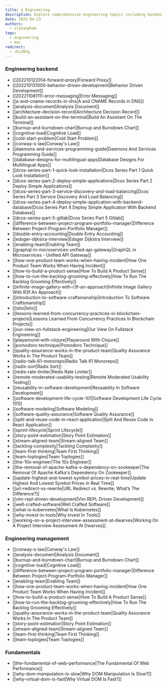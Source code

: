 ```yaml
---
title: § Engineering
description: Explore comprehensive engineering topics including backend development, management strategies, and web performance fundamentals to enhance your software skills and team productivity.
date: 2025-04-23
authors:
  - zlatanpham
tags:
  - engineering
  - moc
redirect:
  - /hLZ8Fg
---
```


### Engineering backend

- [[202210122014-forward-proxy|Forward Proxy]]
- [[202210131000-behavior-driven-development|Behavior Driven Development]]
- [[202211081111-error-messaging|Error Messaging]]
- [[a-and-cname-records-in-dns|A and CNAME Records in DNS]]
- [[analysis-document|Analysis Document]]
- [[architecture-decision-record|Architecture Decision Record]]
- [[build-an-assistant-on-the-terminal|Build An Assistant On The Terminal]]
- [[burnup-and-burndown-chart|Burnup and Burndown Chart]]
- [[cognitive-load|Cognitive Load]]
- [[cold-start-problem|Cold Start Problem]]
- [[conway-s-law|Conway's Law]]
- [[daemons-and-services-programming-guide|Daemons And Services Programming Guide]]
- [[database-designs-for-multilingual-apps|Database Designs For Multilingual Apps]]
- [[dcos-series-part-1-quick-look-installation|Dcos Series Part 1 Quick Look Installation]]
- [[dcos-series-part-2-deploy-simple-applications|Dcos Series Part 2 Deploy Simple Applications]]
- [[dcos-series-part-3-service-discovery-and-load-balancing|Dcos Series Part 3 Service Discovery And Load Balancing]]
- [[dcos-series-part-4-deploy-simple-application-with-backend-database|Dcos Series Part 4 Deploy Simple Application With Backend Database]]
- [[dcos-series-part-5-gitlab|Dcos Series Part 5 Gitlab]]
- [[difference-between-project-program-portfolio-manager|Difference Between Project-Program-Portfolio Manager]]
- [[double-entry-accounting|Double Entry Accounting]]
- [[edsger-dijkstra-interview|Edsger Dijkstra Interview]]
- [[enabling-team|Enabling Team]]
- [[graphql-in-microservices-unified-api-gateway|GraphQL in Microservices - Unified API Gateway]]
- [[how-one-product-team-works-when-having-incident|How One Product Team Works When Having Incident]]
- [[how-to-build-a-product-sense|How To Build A Product Sense]]
- [[how-to-run-the-backlog-grooming-effectively|How To Run The Backlog Grooming Effectively]]
- [[infinite-image-gallery-with-r3f-an-approach|Infinite Image Gallery With R3f An Approach]]
- [[introduction-to-software-craftsmanship|Introduction To Software Craftsmanship]]
- [[istio|Istio]]
- [[lessons-learned-from-concurrency-practices-in-blockchain-projects|Lessons Learned From Concurrency Practices In Blockchain Projects]]
- [[our-view-on-fullstack-engineering|Our View On Fullstack Engineering]]
- [[playaround-with-clojure|Playaround With Clojure]]
- [[pomodoro-technique|Pomodoro Technique]]
- [[quality-assurance-works-in-the-product-team|Quality Assurance Works In The Product Team]]
- [[radio-talk-61-monorepo|Radio Talk 61 Monorepo]]
- [[radix-sort|Radix Sort]]
- [[redis-rate-limiter|Redis Rate Limiter]]
- [[remote-moderated-usability-testing|Remote Moderated Usability Testing]]
- [[reusability-in-software-development|Reusability In Software Development]]
- [[software-development-life-cycle-101|Software Development Life Cycle 101]]
- [[software-modeling|Software Modeling]]
- [[software-quality-assurance|Software Quality Assurance]]
- [[split-and-reuse-code-in-react-application|Split And Reuse Code In React Application]]
- [[sprint-lifecycle|Sprint Lifecycle]]
- [[story-point-estimation|Story Point Estimation]]
- [[stream-aligned-team|Stream-aligned Team]]
- [[tackling-complexity|Tackling Complexity]]
- [[team-first-thinking|Team First Thinking]]
- [[team-toplogies|Team Toplogies]]
- [[the-10x-engineer|The 10x Engineer]]
- [[the-removal-of-apache-kafka-s-dependency-on-zookeeper|The Removal Of Apache Kafka's Dependency On Zookeeper]]
- [[update-highest-and-lowest-symbol-prices-in-real-time|Update Highest And Lowest Symbol Prices In Real Time]]
- [[url-redirect-vs-rewrite|URL Redirect vs. Rewrite; What’s The Difference?]]
- [[vim-repl-driven-development|Vim REPL Driven Development]]
- [[well-crafted-software|Well Crafted Software]]
- [[what-is-kubernetes|What Is Kubernetes]]
- [[why-invest-in-tools|Why Invest In Tools]]
- [[working-on-a-project-interview-assessment-at-dwarves|Working On A Project Interview Assessment At Dwarves]]

### Engineering management

- [[conway-s-law|Conway's Law]]
- [[analysis-document|Analysis Document]]
- [[burnup-and-burndown-chart|Burnup and Burndown Chart]]
- [[cognitive-load|Cognitive Load]]
- [[difference-between-project-program-portfolio-manager|Difference Between Project-Program-Portfolio Manager]]
- [[enabling-team|Enabling Team]]
- [[how-one-product-team-works-when-having-incident|How One Product Team Works When Having Incident]]
- [[how-to-build-a-product-sense|How To Build A Product Sense]]
- [[how-to-run-the-backlog-grooming-effectively|How To Run The Backlog Grooming Effectively]]
- [[quality-assurance-works-in-the-product-team|Quality Assurance Works In The Product Team]]
- [[story-point-estimation|Story Point Estimation]]
- [[stream-aligned-team|Stream-aligned Team]]
- [[team-first-thinking|Team First Thinking]]
- [[team-toplogies|Team Toplogies]]

### Fundamentals

- [[the-fundamental-of-web-performance|The Fundamental Of Web Performance]]
- [[why-dom-manipulation-is-slow|Why DOM Manipulation Is Slow?]]
- [[why-virtual-dom-is-fast|Why Virtual DOM Is Fast?]]
